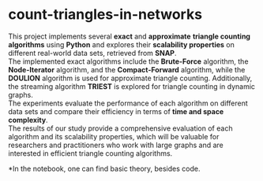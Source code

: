 # count-triangles-in-networks

This project implements several __exact__ and __approximate__ __triangle counting algorithms__ using __Python__ and explores their __scalability properties__ on different real-world data sets, retrieved from __SNAP__.  
The implemented exact algorithms include the **Brute-Force** algorithm, the **Node-Iterator** algorithm, and the **Compact-Forward** algorithm, while the **DOULION** algorithm is used for approximate triangle counting. Additionally, the streaming algorithm **TRIEST** is explored for triangle counting in dynamic graphs.  
The experiments evaluate the performance of each algorithm on different data sets and compare their efficiency in terms of __time and space complexity__.  
The results of our study provide a comprehensive evaluation of each algorithm and its scalability properties, which will be valuable for researchers and practitioners who work with large graphs and are interested in efficient triangle counting algorithms.  
  
*In the notebook, one can find basic theory, besides code.
